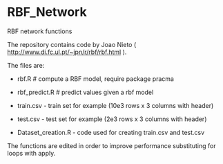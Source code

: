 RBF_Network
===========
RBF network functions

The repository contains code by Joao Nieto ( http://www.di.fc.ul.pt/~jpn/r/rbf/rbf.html ).

The files are:
* rbf.R           # compute a RBF model, require package pracma
* rbf_predict.R   # predict values given a rbf model

* train.csv - train set for example (10e3 rows x 3 columns with header) 
* test.csv - test set for example (2e3 rows x 3 columns with header)
* Dataset_creation.R - code used for creating train.csv and test.csv

The functions are edited in order to improve performance substituting for loops with apply.




